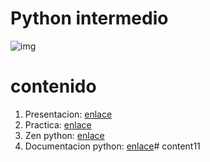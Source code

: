 # Python intermedio
![img](https://images.pexels.com/photos/1181671/pexels-photo-1181671.jpeg?auto=compress&cs=tinysrgb&w=1260&h=750&dpr=1)

# contenido
1. Presentacion: [enlace](./slides/python_intermedio.pdf)
2. Practica: [enlace](./practica/practica.py)
3. Zen python: [enlace](./resource/zen_python.md)
4. Documentacion python: [enlace](https://docs.python.org/es/3/)# content11

